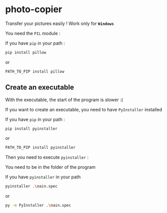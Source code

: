 
# photo-copier

Transfer your pictures easily !
Work only for __`Windows`__

You need the `PIL` module :

If you have `pip` in your path :

```sh
pip install pillow
```

or

```sh
PATH_TO_PIP install pillow
```

## Create an executable

With the executable, the start of the program is slower :(

If you want to create an executable, you need to have `PyInstaller` installed

If you have `pip` in your path :

```sh
pip install pyinstaller
```

or

```sh
PATH_TO_PIP install pyinstaller
```

Then you need to execute `pyinstaller` :

You need to be in the folder of the program

If you have `pyinstaller` in your path

```sh
pyinstaller .\main.spec
```

or

```sh
py -m PyInstaller .\main.spec
```
